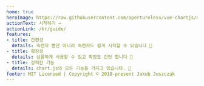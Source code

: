 ```yaml
---
home: true
heroImage: https://raw.githubusercontent.com/apertureless/vue-chartjs/main/website/src/images/vue-chartjs.png
actionText: 시작하기 →
actionLink: /kr/guide/
features:
- title: 간편성
  details: 숙련자 뿐만 아니라 숙련자도 쉽게 시작할 수 있습니다 🙌
- title: 확장성
  details: 심플하게 사용할 수 있고 확장도 간단 합니다 💪
- title: 강력한 기능
  details: chart.js의 모든 기능을 가지고 있습니다. 💯
footer: MIT Licensed | Copyright © 2018-present Jakub Juszczak
---
```

